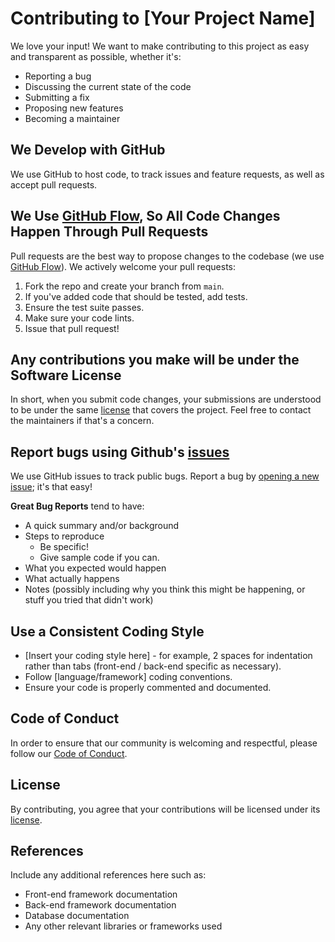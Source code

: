 # Contributing to [Your Project Name]

We love your input! We want to make contributing to this project as easy and transparent as possible, whether it's:

- Reporting a bug
- Discussing the current state of the code
- Submitting a fix
- Proposing new features
- Becoming a maintainer

## We Develop with GitHub

We use GitHub to host code, to track issues and feature requests, as well as accept pull requests.

## We Use [GitHub Flow](https://guides.github.com/introduction/flow/index.html), So All Code Changes Happen Through Pull Requests

Pull requests are the best way to propose changes to the codebase (we use [GitHub Flow](https://guides.github.com/introduction/flow/index.html)). We actively welcome your pull requests:

1. Fork the repo and create your branch from `main`.
2. If you've added code that should be tested, add tests.
3. Ensure the test suite passes.
4. Make sure your code lints.
5. Issue that pull request!

## Any contributions you make will be under the Software License

In short, when you submit code changes, your submissions are understood to be under the same [license](LICENSE) that covers the project. Feel free to contact the maintainers if that's a concern.

## Report bugs using Github's [issues](https://github.com/yourname/yourproject/issues)

We use GitHub issues to track public bugs. Report a bug by [opening a new issue](https://github.com/yourname/yourproject/issues/new); it's that easy!

**Great Bug Reports** tend to have:

- A quick summary and/or background
- Steps to reproduce
  - Be specific!
  - Give sample code if you can.
- What you expected would happen
- What actually happens
- Notes (possibly including why you think this might be happening, or stuff you tried that didn't work)

## Use a Consistent Coding Style

* [Insert your coding style here] - for example, 2 spaces for indentation rather than tabs (front-end / back-end specific as necessary).
* Follow [language/framework] coding conventions.
* Ensure your code is properly commented and documented.

## Code of Conduct

In order to ensure that our community is welcoming and respectful, please follow our [Code of Conduct](CODE_OF_CONDUCT.md).

## License

By contributing, you agree that your contributions will be licensed under its [license](LICENSE).

## References

Include any additional references here such as:
- Front-end framework documentation
- Back-end framework documentation
- Database documentation
- Any other relevant libraries or frameworks used

